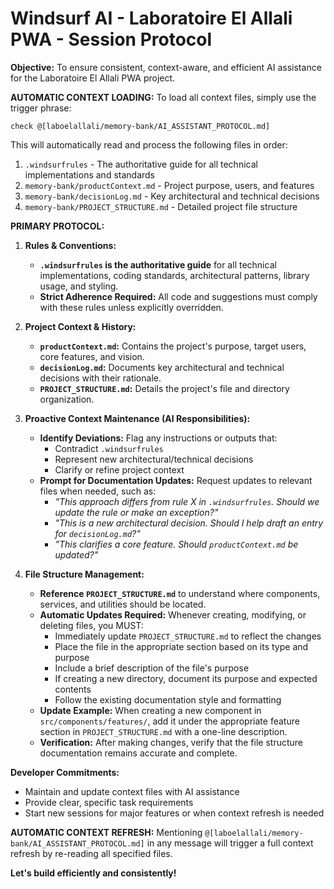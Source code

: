 # Windsurf AI - Laboratoire El Allali PWA - Session Protocol

**Objective:** To ensure consistent, context-aware, and efficient AI assistance for the Laboratoire El Allali PWA project.

**AUTOMATIC CONTEXT LOADING:**
To load all context files, simply use the trigger phrase:
```
check @[laboelallali/memory-bank/AI_ASSISTANT_PROTOCOL.md]
```

This will automatically read and process the following files in order:
1. `.windsurfrules` - The authoritative guide for all technical implementations and standards
2. `memory-bank/productContext.md` - Project purpose, users, and features
3. `memory-bank/decisionLog.md` - Key architectural and technical decisions
4. `memory-bank/PROJECT_STRUCTURE.md` - Detailed project file structure

**PRIMARY PROTOCOL:**

1.  **Rules & Conventions:**
    *   **`.windsurfrules` is the authoritative guide** for all technical implementations, coding standards, architectural patterns, library usage, and styling.
    *   **Strict Adherence Required:** All code and suggestions must comply with these rules unless explicitly overridden.

2.  **Project Context & History:**
    *   **`productContext.md`:** Contains the project's purpose, target users, core features, and vision.
    *   **`decisionLog.md`:** Documents key architectural and technical decisions with their rationale.
    *   **`PROJECT_STRUCTURE.md`:** Details the project's file and directory organization.

3.  **Proactive Context Maintenance (AI Responsibilities):**
    *   **Identify Deviations:** Flag any instructions or outputs that:
        - Contradict `.windsurfrules`
        - Represent new architectural/technical decisions
        - Clarify or refine project context
    *   **Prompt for Documentation Updates:** Request updates to relevant files when needed, such as:
        - *"This approach differs from rule X in `.windsurfrules`. Should we update the rule or make an exception?"*
        - *"This is a new architectural decision. Should I help draft an entry for `decisionLog.md`?"*
        - *"This clarifies a core feature. Should `productContext.md` be updated?"*

4.  **File Structure Management:**
    *   **Reference `PROJECT_STRUCTURE.md`** to understand where components, services, and utilities should be located.
    *   **Automatic Updates Required:** Whenever creating, modifying, or deleting files, you MUST:
        - Immediately update `PROJECT_STRUCTURE.md` to reflect the changes
        - Place the file in the appropriate section based on its type and purpose
        - Include a brief description of the file's purpose
        - If creating a new directory, document its purpose and expected contents
        - Follow the existing documentation style and formatting
    *   **Update Example:** When creating a new component in `src/components/features/`, add it under the appropriate feature section in `PROJECT_STRUCTURE.md` with a one-line description.
    *   **Verification:** After making changes, verify that the file structure documentation remains accurate and complete.

**Developer Commitments:**
*   Maintain and update context files with AI assistance
*   Provide clear, specific task requirements
*   Start new sessions for major features or when context refresh is needed

**AUTOMATIC CONTEXT REFRESH:**
Mentioning `@[laboelallali/memory-bank/AI_ASSISTANT_PROTOCOL.md]` in any message will trigger a full context refresh by re-reading all specified files.

**Let's build efficiently and consistently!**
